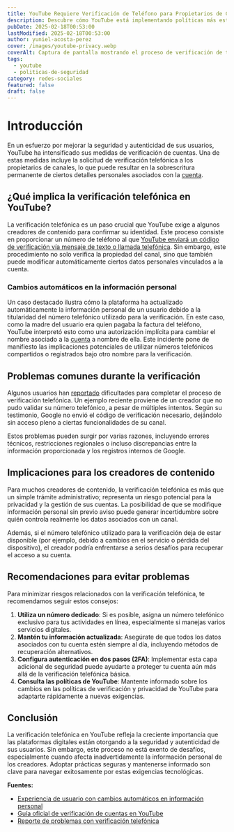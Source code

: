 ```yaml
---
title: YouTube Requiere Verificación de Teléfono para Propietarios de Canales
description: Descubre cómo YouTube está implementando políticas más estrictas de verificación telefónica que pueden alterar la información personal del propietario del canal.
pubDate: 2025-02-18T00:53:00
lastModified: 2025-02-18T00:53:00
author: yuniel-acosta-perez
cover: /images/youtube-privacy.webp
coverAlt: Captura de pantalla mostrando el proceso de verificación de teléfono en YouTube.
tags:
  - youtube
  - politicas-de-seguridad
category: redes-sociales
featured: false
draft: false
---
```


# Introducción

En un esfuerzo por mejorar la seguridad y autenticidad de sus usuarios, YouTube ha intensificado sus medidas de verificación de cuentas. Una de estas medidas incluye la solicitud de verificación telefónica a los propietarios de canales, lo que puede resultar en la sobrescritura permanente de ciertos detalles personales asociados con la [cuenta](https://news.ycombinator.com/item?id=43073836).

## ¿Qué implica la verificación telefónica en YouTube?

La verificación telefónica es un paso crucial que YouTube exige a algunos creadores de contenido para confirmar su identidad. Este proceso consiste en proporcionar un número de teléfono al que [YouTube enviará un código de verificación vía mensaje de texto o llamada telefónica](https://support.google.com/youtube/answer/171664?hl=en). Sin embargo, este procedimiento no solo verifica la propiedad del canal, sino que también puede modificar automáticamente ciertos datos personales vinculados a la cuenta.

### Cambios automáticos en la información personal

Un caso destacado ilustra cómo la plataforma ha actualizado automáticamente la información personal de un usuario debido a la titularidad del número telefónico utilizado para la verificación. En este caso, como la madre del usuario era quien pagaba la factura del teléfono, YouTube interpretó esto como una autorización implícita para cambiar el nombre asociado a la [cuenta](https://news.ycombinator.com/item?id=43073836) a nombre de ella. Este incidente pone de manifiesto las implicaciones potenciales de utilizar números telefónicos compartidos o registrados bajo otro nombre para la verificación.

## Problemas comunes durante la verificación

Algunos usuarios han [reportado](https://support.google.com/youtube/thread/265235317/i-created-a-youtube-channel-but-unable-to-verify-my-phone-number?hl=en) dificultades para completar el proceso de verificación telefónica. Un ejemplo reciente proviene de un creador que no pudo validar su número telefónico, a pesar de múltiples intentos. Según su testimonio, Google no envió el código de verificación necesario, dejándolo sin acceso pleno a ciertas funcionalidades de su canal.

Estos problemas pueden surgir por varias razones, incluyendo errores técnicos, restricciones regionales o incluso discrepancias entre la información proporcionada y los registros internos de Google.

## Implicaciones para los creadores de contenido

Para muchos creadores de contenido, la verificación telefónica es más que un simple trámite administrativo; representa un riesgo potencial para la privacidad y la gestión de sus cuentas. La posibilidad de que se modifique información personal sin previo aviso puede generar incertidumbre sobre quién controla realmente los datos asociados con un canal.

Además, si el número telefónico utilizado para la verificación deja de estar disponible (por ejemplo, debido a cambios en el servicio o pérdida del dispositivo), el creador podría enfrentarse a serios desafíos para recuperar el acceso a su cuenta.

## Recomendaciones para evitar problemas

Para minimizar riesgos relacionados con la verificación telefónica, te recomendamos seguir estos consejos:

1. **Utiliza un número dedicado**: Si es posible, asigna un número telefónico exclusivo para tus actividades en línea, especialmente si manejas varios servicios digitales.
2. **Mantén tu información actualizada**: Asegúrate de que todos los datos asociados con tu cuenta estén siempre al día, incluyendo métodos de recuperación alternativos.
3. **Configura autenticación en dos pasos (2FA)**: Implementar esta capa adicional de seguridad puede ayudarte a proteger tu cuenta aún más allá de la verificación telefónica básica.
4. **Consulta las políticas de YouTube**: Mantente informado sobre los cambios en las políticas de verificación y privacidad de YouTube para adaptarte rápidamente a nuevas exigencias.

## Conclusión

La verificación telefónica en YouTube refleja la creciente importancia que las plataformas digitales están otorgando a la seguridad y autenticidad de sus usuarios. Sin embargo, este proceso no está exento de desafíos, especialmente cuando afecta inadvertidamente la información personal de los creadores. Adoptar prácticas seguras y mantenerse informado son clave para navegar exitosamente por estas exigencias tecnológicas.

**Fuentes:**

- [Experiencia de usuario con cambios automáticos en información personal](https://news.ycombinator.com/item?id=43073836)
- [Guía oficial de verificación de cuentas en YouTube](https://support.google.com/youtube/answer/171664?hl=en)
- [Reporte de problemas con verificación telefónica](https://support.google.com/youtube/thread/265235317/i-created-a-youtube-channel-but-unable-to-verify-my-phone-number?hl=en)
